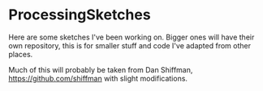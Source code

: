 # ProcessingSketches

Here are some sketches I've been working on. Bigger ones will have their own repository, this is for smaller stuff and code I've adapted from other places. 

Much of this will probably be taken from Dan Shiffman, https://github.com/shiffman with slight modifications. 

